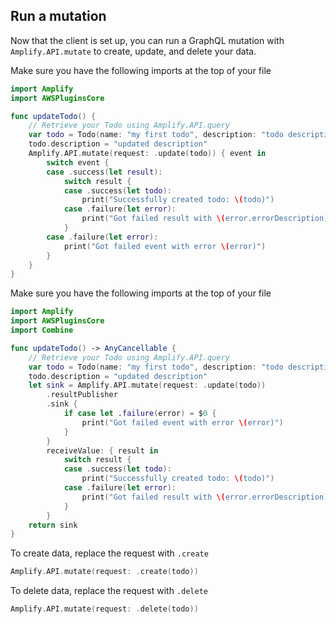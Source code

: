 ## Run a mutation

Now that the client is set up, you can run a GraphQL mutation with `Amplify.API.mutate` to create, update, and delete your data.

<amplify-block-switcher>

<amplify-block name="Listener (iOS 11+)">

Make sure you have the following imports at the top of your file
```swift
import Amplify
import AWSPluginsCore
```

```swift
func updateTodo() {
    // Retrieve your Todo using Amplify.API.query
    var todo = Todo(name: "my first todo", description: "todo description")
    todo.description = "updated description"
    Amplify.API.mutate(request: .update(todo)) { event in
        switch event {
        case .success(let result):
            switch result {
            case .success(let todo):
                print("Successfully created todo: \(todo)")
            case .failure(let error):
                print("Got failed result with \(error.errorDescription)")
            }
        case .failure(let error):
            print("Got failed event with error \(error)")
        }
    }
}
```
</amplify-block>

<amplify-block name="Combine (iOS 13+)">

Make sure you have the following imports at the top of your file
```swift
import Amplify
import AWSPluginsCore
import Combine
```

```swift
func updateTodo() -> AnyCancellable {
    // Retrieve your Todo using Amplify.API.query
    var todo = Todo(name: "my first todo", description: "todo description")
    todo.description = "updated description"
    let sink = Amplify.API.mutate(request: .update(todo))
        .resultPublisher
        .sink {
            if case let .failure(error) = $0 {
                print("Got failed event with error \(error)")
            }
        }
        receiveValue: { result in
            switch result {
            case .success(let todo):
                print("Successfully created todo: \(todo)")
            case .failure(let error):
                print("Got failed result with \(error.errorDescription)")
            }
        }
    return sink
}
```

To create data, replace the request with `.create`
```swift
Amplify.API.mutate(request: .create(todo))
```
To delete data, replace the request with `.delete`
```swift
Amplify.API.mutate(request: .delete(todo))
```
</amplify-block>

</amplify-block-switcher>